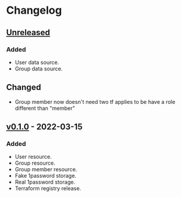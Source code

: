 # Changelog

## [Unreleased]

### Added

- User data source.
- Group data source.

## Changed

- Group member now doesn't need two tf applies to be have a role different than "member"

## [v0.1.0] - 2022-03-15

### Added

- User resource.
- Group resource.
- Group member resource.
- Fake 1password storage.
- Real 1password storage.
- Terraform registry release.

[unreleased]: https://github.com/slok/terraform-provider-onepasswordorg/compare/v0.1.0...HEAD
[v0.1.0]: https://github.com/slok/terraform-provider-onepasswordorg/releases/tag/v0.1.0
